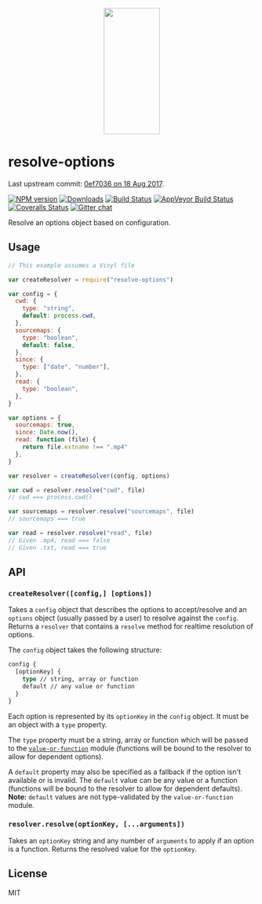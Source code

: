 <p align="center">
  <a href="http://gulpjs.com">
    <img height="257" width="114" src="https://raw.githubusercontent.com/gulpjs/artwork/master/gulp-2x.png">
  </a>
</p>

# resolve-options

Last upstream commit: [0ef7036 on 18 Aug 2017](https://github.com/gulpjs/resolve-options/commit/0ef703616063c32751b66085732abfe5306d91a6).

[![NPM version][npm-image]][npm-url] [![Downloads][downloads-image]][npm-url] [![Build Status][travis-image]][travis-url] [![AppVeyor Build Status][appveyor-image]][appveyor-url] [![Coveralls Status][coveralls-image]][coveralls-url] [![Gitter chat][gitter-image]][gitter-url]

Resolve an options object based on configuration.

## Usage

```js
// This example assumes a Vinyl file

var createResolver = require("resolve-options")

var config = {
  cwd: {
    type: "string",
    default: process.cwd,
  },
  sourcemaps: {
    type: "boolean",
    default: false,
  },
  since: {
    type: ["date", "number"],
  },
  read: {
    type: "boolean",
  },
}

var options = {
  sourcemaps: true,
  since: Date.now(),
  read: function (file) {
    return file.extname !== ".mp4"
  },
}

var resolver = createResolver(config, options)

var cwd = resolver.resolve("cwd", file)
// cwd === process.cwd()

var sourcemaps = resolver.resolve("sourcemaps", file)
// sourcemaps === true

var read = resolver.resolve("read", file)
// Given .mp4, read === false
// Given .txt, read === true
```

## API

### `createResolver([config,] [options])`

Takes a `config` object that describes the options to accept/resolve and an `options` object (usually passed by a user) to resolve against the `config`. Returns a `resolver` that contains a `resolve` method for realtime resolution of options.

The `config` object takes the following structure:

```graphql
config {
  [optionKey] {
    type // string, array or function
    default // any value or function
  }
}
```

Each option is represented by its `optionKey` in the `config` object. It must be an object with a `type` property.

The `type` property must be a string, array or function which will be passed to the [`value-or-function`][value-or-function] module (functions will be bound to the resolver to allow for dependent options).

A `default` property may also be specified as a fallback if the option isn't available or is invalid. The `default` value can be any value or a function (functions will be bound to the resolver to allow for dependent defaults). **Note:** `default` values are not type-validated by the `value-or-function` module.

### `resolver.resolve(optionKey, [...arguments])`

Takes an `optionKey` string and any number of `arguments` to apply if an option is a function. Returns the resolved value for the `optionKey`.

## License

MIT

[value-or-function]: https://github.com/gulpjs/value-or-function
[downloads-image]: http://img.shields.io/npm/dm/resolve-options.svg
[npm-url]: https://npmjs.com/package/resolve-options
[npm-image]: http://img.shields.io/npm/v/resolve-options.svg
[travis-url]: https://travis-ci.org/gulpjs/resolve-options
[travis-image]: http://img.shields.io/travis/gulpjs/resolve-options.svg?label=travis-ci
[appveyor-url]: https://ci.appveyor.com/project/gulpjs/resolve-options
[appveyor-image]: https://img.shields.io/appveyor/ci/gulpjs/resolve-options.svg?label=appveyor
[coveralls-url]: https://coveralls.io/r/gulpjs/resolve-options
[coveralls-image]: http://img.shields.io/coveralls/gulpjs/resolve-options/master.svg
[gitter-url]: https://gitter.im/gulpjs/gulp
[gitter-image]: https://badges.gitter.im/gulpjs/gulp.png
